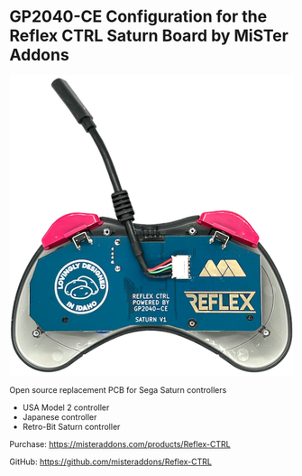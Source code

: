 # GP2040-CE Configuration for the Reflex CTRL Saturn Board by MiSTer Addons

![Reflex CTRL Saturn](https://github.com/misteraddons/Reflex-CTRL/raw/main/Images/saturn.png)

Open source replacement PCB for Sega Saturn controllers
* USA Model 2 controller
* Japanese controller
* Retro-Bit Saturn controller

Purchase: https://misteraddons.com/products/Reflex-CTRL

GitHub: https://github.com/misteraddons/Reflex-CTRL
